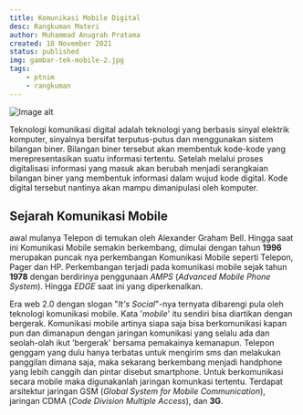 ```yaml
---
title: Komunikasi Mobile Digital
desc: Rangkuman Materi
author: Muhammad Anugrah Pratama
created: 18 November 2021
status: published
img: gambar-tek-mobile-2.jpg
tags:
    - ptnim
    - rangkuman
---
```


![Image alt](../../assets/blog/gambar-tek-mobile-2.jpg)

Teknologi komunikasi digital adalah teknologi yang berbasis sinyal elektrik komputer, sinyalnya bersifat terputus-putus dan menggunakan sistem bilangan biner. Bilangan biner tersebut akan membentuk kode-kode yang merepresentasikan suatu informasi tertentu. Setelah melalui proses digitalisasi informasi yang masuk akan berubah menjadi serangkaian bilangan biner yang membentuk informasi dalam wujud kode digital. Kode digital tersebut nantinya akan mampu dimanipulasi oleh komputer.


## Sejarah Komunikasi Mobile
awal mulanya Telepon di temukan oleh Alexander Graham Bell. Hingga saat ini Komunikasi Mobile semakin berkembang, dimulai dengan tahun **1996** merupakan puncak nya perkembangan Komunikasi Mobile seperti Telepon, Pager dan HP. Perkembangan terjadi pada komunikasi mobile sejak tahun **1978** dengan berdirinya penggunaan *AMPS* (*Advanced Mobile Phone System*). Hingga *EDGE* saat ini yang diperkenalkan.

Era web 2.0 dengan slogan "*It's Social*"-nya ternyata dibarengi pula oleh teknologi komunikasi mobile. Kata '*mobile*' itu sendiri bisa diartikan dengan bergerak. Komunikasi mobile artinya siapa saja bisa berkomunikasi kapan pun dan dimanapun dengan jaringan komunikasi yang selalu ada dan seolah-olah ikut 'bergerak' bersama pemakainya kemanapun. Telepon genggam yang dulu hanya terbatas untuk mengirim sms dan melakukan panggilan dimana saja, maka sekarang berkembang menjadi handphone yang lebih canggih dan pintar disebut smartphone. Untuk berkomunikasi secara mobile maka digunakanlah jaringan komunkasi tertentu. Terdapat arsitektur jaringan GSM (*Global System for Mobile Communication*), jaringan CDMA (*Code Division Multiple Access*), dan **3G**.